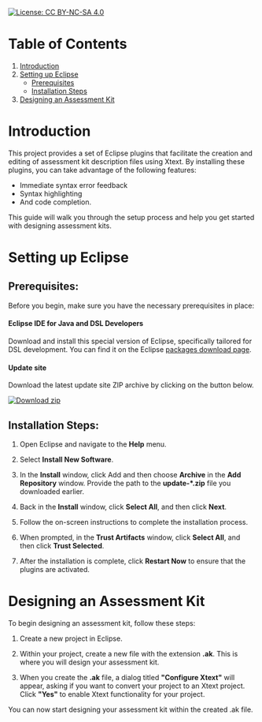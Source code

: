 [![License: CC BY-NC-SA 4.0](https://img.shields.io/badge/License-CC_BY--NC--SA_4.0-lightgrey.svg)](https://creativecommons.org/licenses/by-nc-sa/4.0/)

# Table of Contents
1. [Introduction](#introduction)
2. [Setting up Eclipse](#setting-up-eclipse)
    - [Prerequisites](#prerequisites)
    - [Installation Steps](#installation-steps)
3. [Designing an Assessment Kit](#designing-an-assessment-kit)

# Introduction
This project provides a set of Eclipse plugins that facilitate the creation and editing of assessment kit description files using Xtext. By installing these plugins, you can take advantage of the following features:
- Immediate syntax error feedback
- Syntax highlighting
- And code completion. 

This guide will walk you through the setup process and help you get started with designing assessment kits.

# Setting up Eclipse
## Prerequisites:

Before you begin, make sure you have the necessary prerequisites in place:

#### Eclipse IDE for Java and DSL Developers 
Download and install this special version of Eclipse, specifically tailored for DSL development. You can find it on the Eclipse [packages download page](https://www.eclipse.org/downloads/packages/).

#### Update site
Download the latest update site ZIP archive by clicking on the button below.
<!-- BEGIN LATEST UPDATE SITE DOWNLOAD BUTTON -->
[![Download zip](https://custom-icon-badges.demolab.com/badge/-Download-blue?style=for-the-badge&logo=download&logoColor=white "Download zip")](https://github.com/flickit-platform/flickit-dsl-editor/releases/download/v2.6.0/update-v2.6.0.zip)
<!-- END LATEST UPDATE SITE DOWNLOAD BUTTON -->


## Installation Steps:

1. Open Eclipse and navigate to the **Help** menu.

2. Select **Install New Software**.

3. In the **Install** window, click Add and then choose **Archive** in the **Add Repository** window. Provide the path to the **update-*.zip** file you downloaded earlier.

4. Back in the **Install** window, click **Select All**, and then click **Next**.

5. Follow the on-screen instructions to complete the installation process.

6. When prompted, in the **Trust Artifacts** window, click **Select All**, and then click **Trust Selected**.

7. After the installation is complete, click **Restart Now** to ensure that the plugins are activated.

# Designing an Assessment Kit

To begin designing an assessment kit, follow these steps:

1. Create a new project in Eclipse.

2. Within your project, create a new file with the extension **.ak**. This is where you will design your assessment kit.

3. When you create the **.ak** file, a dialog titled **"Configure Xtext"** will appear, asking if you want to convert your project to an Xtext project. Click **"Yes"** to enable Xtext functionality for your project.

You can now start designing your assessment kit within the created .ak file.
